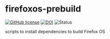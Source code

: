 firefoxos-prebuild
==================

[![GitHub license](https://sinfallas.files.wordpress.com/2016/02/gpl.png)](https://github.com/sinfallas/firefoxos-prebuild/blob/master/LICENSE)
[![DOI](https://zenodo.org/badge/4102/sinfallas/firefoxos-prebuild.svg)](https://zenodo.org/badge/latestdoi/4102/sinfallas/firefoxos-prebuild)
![Status](https://api.travis-ci.org/sinfallas/firefoxos-prebuild.svg) 

scripts to install dependencies to build Firefox OS
